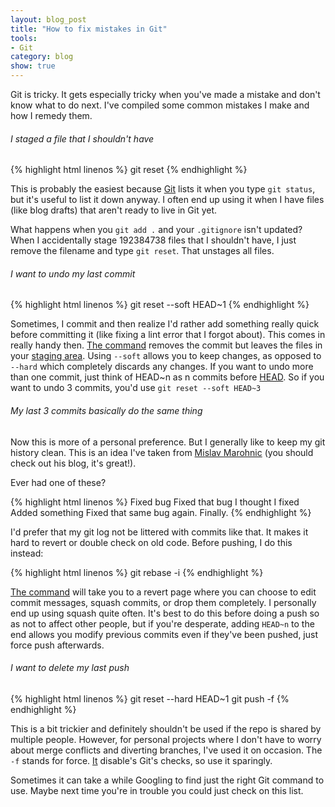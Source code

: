 ```yaml
---
layout: blog_post
title: "How to fix mistakes in Git"
tools: 
- Git
category: blog
show: true
---
```


Git is tricky. 
It gets especially tricky when you've made a mistake and don't know what to do next. 
I've compiled some common mistakes I make and how I remedy them. 

<h6>I staged a file that I shouldn't have</h6>

{% highlight html linenos %}
git reset <filename>
{% endhighlight %} 

<p>
This is probably the easiest because 
<a href="https://git-scm.com">Git</a> 
lists it when you type 
<code>git status</code>, but it's useful to list it down anyway. 
I often end up using it when I have files (like blog drafts) that aren't ready to live in Git yet. 
</p>

<p>
What happens when you 
<code>git add .</code> and your 
<code>.gitignore</code> isn't updated? 
When I accidentally stage 192384738 files that I shouldn't have, I just remove the filename and type 
<code>git reset</code>. 
That unstages all files. 
</p>

<h6>I want to undo my last commit</h6>

{% highlight html linenos %}
git reset --soft HEAD~1 <filename>
{% endhighlight %} 

<p>
Sometimes, I commit and then realize I'd rather add something really quick before committing it (like fixing a lint error that I forgot about). 
This comes in really handy then. 
<a href="https://git-scm.com/docs/git-reset">The command</a> removes the commit but leaves the files in your 
<a href="http://softwareengineering.stackexchange.com/questions/119782/what-does-stage-mean-in-git">staging area</a>. 
Using <code>--soft</code> allows you to keep changes, 
as opposed to <code>--hard</code> which completely discards any changes. 
If you want to undo more than one commit, just think of HEAD~n as n commits before 
<a href="http://stackoverflow.com/questions/2304087/what-is-head-in-git">HEAD</a>. 
So if you want to undo 3 commits, you'd use <code>git reset --soft HEAD~3</code>
</p>

<h6>My last 3 commits basically do the same thing</h6>
<p>
Now this is more of a personal preference. 
But I generally like to keep my git history clean. 
This is an idea I've taken from <a href="http://mislav.net/2013/02/merge-vs-rebase/">Mislav Marohnic</a> 
(you should check out his blog, it's great!). 
</p>

<p>
Ever had one of these?
</p>

{% highlight html linenos %}
Fixed bug
Fixed that bug I thought I fixed
Added something
Fixed that same bug again. Finally.
{% endhighlight %}

I'd prefer that my git log not be littered with commits like that. 
It makes it hard to revert or double check on old code.
Before pushing, I do this instead:

{% highlight html linenos %}
git rebase -i
{% endhighlight %}

<p>
<a href="https://git-scm.com/book/en/v2/Git-Tools-Rewriting-History">The command</a> 
will take you to a revert page where you can choose to edit commit messages, squash commits, or drop them completely. 
I personally end up using squash quite often. 
It's best to do this before doing a push so as not to affect other people, 
but if you're desperate, adding 
<code>HEAD~n</code> to the end allows you modify previous commits even if they've been pushed, just force push afterwards. 
</p>

<h6>I want to delete my last push</h6>

{% highlight html linenos %}
git reset --hard HEAD~1
git push -f
{% endhighlight %}

<p>
This is a bit trickier and definitely shouldn't be used if the repo is shared by multiple people. 
However, for personal projects where I don't have to worry about merge conflicts and diverting branches, I've used it on occasion. 
The <code>-f</code> stands for force. 
<a href="https://git-scm.com/docs/git-push">It</a> 
disable's Git's checks, so use it sparingly. 
</p>

<p>
Sometimes it can take a while Googling to find just the right Git command to use. 
Maybe next time you're in trouble you could just check on this list. 
</p>
